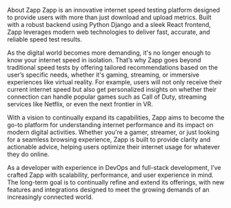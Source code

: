 About Zapp
Zapp is an innovative internet speed testing platform designed to provide users with more than just download and upload metrics. Built with a robust backend using Python Django and a sleek React frontend, Zapp leverages modern web technologies to deliver fast, accurate, and reliable speed test results.

As the digital world becomes more demanding, it's no longer enough to know your internet speed in isolation. That’s why Zapp goes beyond traditional speed tests by offering tailored recommendations based on the user’s specific needs, whether it's gaming, streaming, or immersive experiences like virtual reality. For example, users will not only receive their current internet speed but also get personalized insights on whether their connection can handle popular games such as Call of Duty, streaming services like Netflix, or even the next frontier in VR.

With a vision to continually expand its capabilities, Zapp aims to become the go-to platform for understanding internet performance and its impact on modern digital activities. Whether you're a gamer, streamer, or just looking for a seamless browsing experience, Zapp is built to provide clarity and actionable advice, helping users optimize their internet usage for whatever they do online.

As a developer with experience in DevOps and full-stack development, I’ve crafted Zapp with scalability, performance, and user experience in mind. The long-term goal is to continually refine and extend its offerings, with new features and integrations designed to meet the growing demands of an increasingly connected world.

